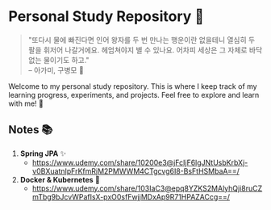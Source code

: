 # Personal Study Repository 🌊

> "또다시 물에 빠진다면 인어 왕자를 두 번 만나는 행운이란 없을테니 열심히 두 팔을 휘저어 나갈거에요. 헤엄쳐야지 별 수 있나요. 어차피 세상은 그 자체로 바닥없는 물이기도 하고."  
> – 아가미, 구병모 🐠

Welcome to my personal study repository. This is where I keep track of my learning progress, experiments, and projects. Feel free to explore and learn with me! 📘

## Notes 📚

1. **Spring JPA** ✨
   - https://www.udemy.com/share/10200e3@jFcIjF6lgJNtUsbKrbXj-v0BXuatnIpFrKfmRjM2PMWWM4CTgcvg6I8-BsFtHSMbaA==/
2. **Docker & Kubernetes** 🚀
   - https://www.udemy.com/share/103IaC3@epq8YZKS2MAlyhQji8ruCZmTbg9bJcvWPafIsX-pxO0sfFwjjMDxAp9R71HPAZACcg==/
